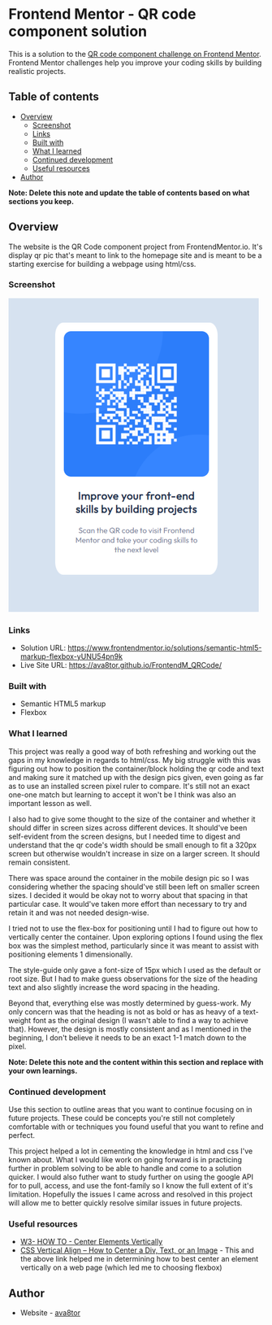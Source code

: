 # Frontend Mentor - QR code component solution

This is a solution to the [QR code component challenge on Frontend Mentor](https://www.frontendmentor.io/challenges/qr-code-component-iux_sIO_H). Frontend Mentor challenges help you improve your coding skills by building realistic projects. 

## Table of contents

- [Overview](#overview)
  - [Screenshot](#screenshot)
  - [Links](#links)
  - [Built with](#built-with)
  - [What I learned](#what-i-learned)
  - [Continued development](#continued-development)
  - [Useful resources](#useful-resources)
- [Author](#author)

**Note: Delete this note and update the table of contents based on what sections you keep.**

## Overview

The website is the QR Code component project from FrontendMentor.io. It's display qr pic that's meant to link to the homepage site and is meant to be a starting exercise for building a webpage using html/css.

### Screenshot

![QrCode_Website_pic](./design/QRCode_Website_pic.PNG)

### Links

- Solution URL: https://www.frontendmentor.io/solutions/semantic-html5-markup-flexbox-yUNU54pn9k
- Live Site URL: https://ava8tor.github.io/FrontendM_QRCode/

### Built with

- Semantic HTML5 markup
- Flexbox

### What I learned

This project was really a good way of both refreshing and working out the gaps in my knowledge in regards to html/css. My big struggle with this was figuring out how to position the container/block holding the qr code and text and making sure it matched up with the design pics given, even going as far as to use an installed screen pixel ruler to compare. It's still not an exact one-one match but learning to accept it won't be I think was also an important lesson as well.


I also had to give some thought to the size of the container and whether it should differ in screen sizes across different devices. It should've been self-evident from the screen designs, but I needed time to digest and understand that the qr code's width should be small enough to fit a 320px screen but otherwise wouldn't increase in size on a larger screen. It should remain consistent.


There was space around the container in the mobile design pic so I was considering whether the spacing should've still been left on smaller screen sizes. I decided it would be okay not to worry about that spacing in that particular case. It would've taken more effort than necessary to try and retain it and was not needed design-wise.


I tried not to use the flex-box for positioning until I had to figure out how to vertically center the container. Upon exploring options I found using the flex box was the simplest method, particularly since it was meant to assist with positioning elements 1 dimensionally.  


The style-guide only gave a font-size of 15px which I used as the default or root size. But I had to make guess observations for the size of the heading text and also slightly increase the word spacing in the heading.


Beyond that, everything else was mostly determined by guess-work. My only concern was that the heading is not as bold or has as heavy of a text-weight font as the original design (I wasn't able to find a way to achieve that). However, the design is mostly consistent and as I mentioned in the beginning, I don't believe it needs to be an exact 1-1 match down to the pixel.  
  

**Note: Delete this note and the content within this section and replace with your own learnings.**

### Continued development

Use this section to outline areas that you want to continue focusing on in future projects. These could be concepts you're still not completely comfortable with or techniques you found useful that you want to refine and perfect.

This project helped a lot in cementing the knowledge in html and css I've known about. What I would like work on going forward is in practicing further in problem solving to be able to handle and come to a solution quicker. I would also futher want to study further on using the google API for to pull, access, and use the font-family so I know the full extent of it's limitation. Hopefully the issues I came across and resolved in this project will allow me to better quickly resolve similar issues in future projects.


### Useful resources

- [W3- HOW TO - Center Elements Vertically](https://www.w3schools.com/howto/howto_css_center-vertical.asp)
- [CSS Vertical Align – How to Center a Div, Text, or an Image](https://www.freecodecamp.org/news/css-vertical-align-how-to-center-a-div-text-or-an-image-example-code/) - This and the above link helped me in determining how to best center an element vertically on a web page (which led me to choosing flexbox)

## Author

- Website - [ava8tor](https://github.com/ava8tor)